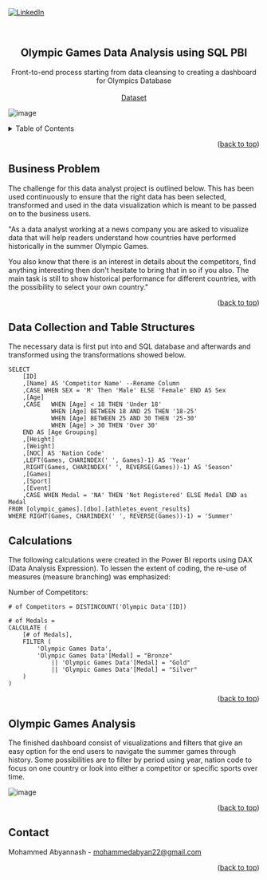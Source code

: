 <div id="top"></div>
<!--
*** Thanks for checking out the Best-README-Template. If you have a suggestion
*** that would make this better, please fork the repo and create a pull request
*** or simply open an issue with the tag "enhancement".
*** Don't forget to give the project a star!
*** Thanks again! Now go create something AMAZING! :D
-->



<!-- PROJECT SHIELDS -->
<!--
*** I'm using markdown "reference style" links for readability.
*** Reference links are enclosed in brackets [ ] instead of parentheses ( ).
*** See the bottom of this document for the declaration of the reference variables
*** for contributors-url, forks-url, etc. This is an optional, concise syntax you may use.
*** https://www.markdownguide.org/basic-syntax/#reference-style-links
-->
[![LinkedIn](https://img.shields.io/badge/linkedin-%230077B5.svg?style=for-the-badge&logo=linkedin&logoColor=white)](https://www.linkedin.com/in/mohammed-abyannash-400073194/)

<!-- PROJECT LOGO -->
<br />
<div align="center">

  <h2 align="center">Olympic Games Data Analysis using SQL PBI</h3>

  <p align="center">
    Front-to-end process starting from data cleansing to creating a dashboard for Olympics Database
    <br /><br />
    <a href = https://www.dropbox.com/s/3sxwx52o3x8ozj7/olympic_games.bak?dl=0>Dataset</a>
  </p>
</div>

![image](https://user-images.githubusercontent.com/29911769/165155396-68f0e4c1-6ff2-4941-a5e0-c6caf352dced.png)

<!-- TABLE OF CONTENTS -->
<details>
  <summary>Table of Contents</summary>
  <ol>
    <li><a href="#business-problem">Business Problem</a></li>
    <li><a href="#data-collection-and-table-structures">Data Collection and Table Structures</a></li>
    <li><a href="#olympic-games-analysis">Olympic Games Analysis</a></li>
    <li><a href="#contact">Contact</a></li>
  </ol>
</details>
<p align="right">(<a href="#top">back to top</a>)</p>

## Business Problem

The challenge for this data analyst project is outlined below. This has been used continuously to ensure that the right data has been selected, transformed and used in the data visualization which is meant to be passed on to the business users.

"As a data analyst working at a news company you are asked to visualize data that will help readers understand how countries have performed historically in the summer Olympic Games.

You also know that there is an interest in details about the competitors, find anything interesting then don't hesitate to bring that in so if you also. The main task is still to show historical performance for different countries, with the possibility to select your own country."

<p align="right">(<a href="#top">back to top</a>)</p>


## Data Collection and Table Structures

The necessary data is first put into and SQL database and afterwards and transformed using the transformations showed below.

```
SELECT
	[ID]
	,[Name] AS 'Competitor Name' --Rename Column
	,CASE WHEN SEX = 'M' Then 'Male' ELSE 'Female' END AS Sex
	,[Age]
	,CASE	WHEN [Age] < 18 THEN 'Under 18'
			WHEN [Age] BETWEEN 18 AND 25 THEN '18-25'
			WHEN [Age] BETWEEN 25 AND 30 THEN '25-30'
			WHEN [Age] > 30 THEN 'Over 30'
	END AS [Age Grouping]
	,[Height]
	,[Weight]
	,[NOC] AS 'Nation Code'
	,LEFT(Games, CHARINDEX(' ', Games)-1) AS 'Year'
	,RIGHT(Games, CHARINDEX(' ', REVERSE(Games))-1) AS 'Season'
	,[Games]
	,[Sport]
	,[Event]
	,CASE WHEN Medal = 'NA' THEN 'Not Registered' ELSE Medal END as Medal
FROM [olympic_games].[dbo].[athletes_event_results]
WHERE RIGHT(Games, CHARINDEX(' ', REVERSE(Games))-1) = 'Summer'
```

## Calculations

The following calculations were created in the Power BI reports using DAX (Data Analysis Expression). To lessen the extent of coding, the re-use of measures (measure branching) was emphasized:

Number of Competitors:
```
# of Competitors = DISTINCOUNT('Olympic Data'[ID])
```
```
# of Medals =
CALCULATE (
    [# of Medals],
    FILTER (
        'Olympic Games Data',
        'Olympic Games Data'[Medal] = "Bronze"
            || 'Olympic Games Data'[Medal] = "Gold"
            || 'Olympic Games Data'[Medal] = "Silver"
    )
)
```
<p align="right">(<a href="#top">back to top</a>)</p>

## Olympic Games Analysis

The finished dashboard consist of visualizations and filters that give an easy option for the end users to navigate the summer games through history. Some possibilities are to filter by period using year, nation code to focus on one country or look into either a competitor or specific sports over time.

![image](https://user-images.githubusercontent.com/29911769/165158656-16c2f292-aa4f-484f-9c62-dd6c64259f5e.png)

<p align="right">(<a href="#top">back to top</a>)</p>


## Contact

Mohammed Abyannash - mohammedabyan22@gmail.com

<p align="right">(<a href="#top">back to top</a>)</p>


